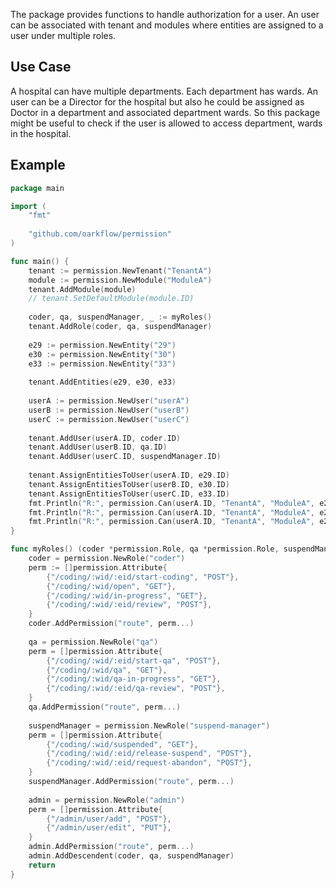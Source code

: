 The package provides functions to handle authorization for a user. An user can be associated with tenant and modules where entities are assigned to a user under multiple roles.

## Use Case
A hospital can have multiple departments. Each department has wards.
An user can be a Director for the hospital but also he could be assigned as Doctor in a department and associated department wards. So this package might be useful to check if the user is allowed to access department, wards in the hospital.


## Example

```go
package main

import (
	"fmt"
	
	"github.com/oarkflow/permission"
)

func main() {
	tenant := permission.NewTenant("TenantA")
	module := permission.NewModule("ModuleA")
	tenant.AddModule(module)
	// tenant.SetDefaultModule(module.ID)
	
	coder, qa, suspendManager, _ := myRoles()
	tenant.AddRole(coder, qa, suspendManager)
	
	e29 := permission.NewEntity("29")
	e30 := permission.NewEntity("30")
	e33 := permission.NewEntity("33")
	
	tenant.AddEntities(e29, e30, e33)
	
	userA := permission.NewUser("userA")
	userB := permission.NewUser("userB")
	userC := permission.NewUser("userC")
	
	tenant.AddUser(userA.ID, coder.ID)
	tenant.AddUser(userB.ID, qa.ID)
	tenant.AddUser(userC.ID, suspendManager.ID)
	
	tenant.AssignEntitiesToUser(userA.ID, e29.ID)
	tenant.AssignEntitiesToUser(userB.ID, e30.ID)
	tenant.AssignEntitiesToUser(userC.ID, e33.ID)
	fmt.Println("R:", permission.Can(userA.ID, "TenantA", "ModuleA", e29.ID, "route", "/coding/1/2/start-coding POST"), "E:", true)
	fmt.Println("R:", permission.Can(userA.ID, "TenantA", "ModuleA", e29.ID, "route", "/coding/1/open GET"), "E:", true)
	fmt.Println("R:", permission.Can(userA.ID, "TenantA", "ModuleA", e29.ID, "backend", "/coding/1/2/start-coding POST"), "E:", false)
}

func myRoles() (coder *permission.Role, qa *permission.Role, suspendManager *permission.Role, admin *permission.Role) {
	coder = permission.NewRole("coder")
	perm := []permission.Attribute{
		{"/coding/:wid/:eid/start-coding", "POST"},
		{"/coding/:wid/open", "GET"},
		{"/coding/:wid/in-progress", "GET"},
		{"/coding/:wid/:eid/review", "POST"},
	}
	coder.AddPermission("route", perm...)
	
	qa = permission.NewRole("qa")
	perm = []permission.Attribute{
		{"/coding/:wid/:eid/start-qa", "POST"},
		{"/coding/:wid/qa", "GET"},
		{"/coding/:wid/qa-in-progress", "GET"},
		{"/coding/:wid/:eid/qa-review", "POST"},
	}
	qa.AddPermission("route", perm...)
	
	suspendManager = permission.NewRole("suspend-manager")
	perm = []permission.Attribute{
		{"/coding/:wid/suspended", "GET"},
		{"/coding/:wid/:eid/release-suspend", "POST"},
		{"/coding/:wid/:eid/request-abandon", "POST"},
	}
	suspendManager.AddPermission("route", perm...)
	
	admin = permission.NewRole("admin")
	perm = []permission.Attribute{
		{"/admin/user/add", "POST"},
		{"/admin/user/edit", "PUT"},
	}
	admin.AddPermission("route", perm...)
	admin.AddDescendent(coder, qa, suspendManager)
	return
}


```
